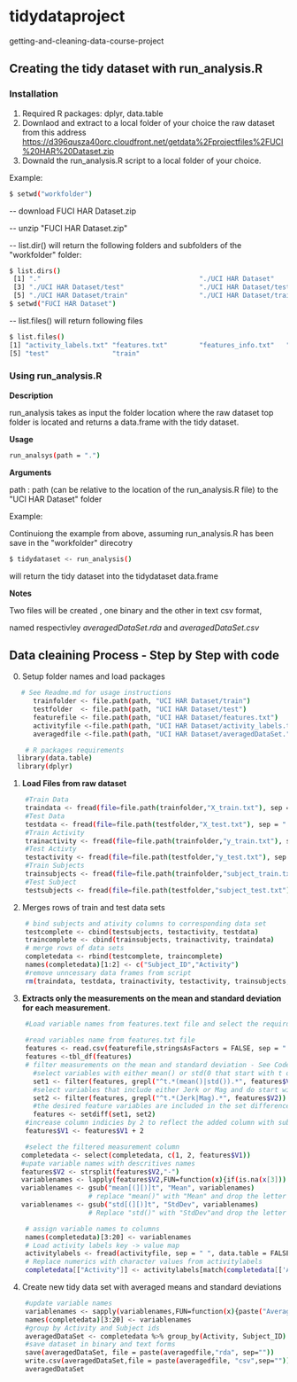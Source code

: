 # tidydataproject
getting-and-cleaning-data-course-project

## Creating the tidy dataset with run_analysis.R
### Installation
 1. Required R packages: dplyr, data.table
 2. Downlaod and extract to a local folder of your choice the raw dataset from this address
    https://d396qusza40orc.cloudfront.net/getdata%2Fprojectfiles%2FUCI%20HAR%20Dataset.zip
 3. Downald the run_analysis.R script to a local folder of your choice.
 
Example:
```sh
$ setwd("workfolder")
```
  -- download FUCI HAR Dataset.zip
  
  -- unzip "FUCI HAR Dataset.zip"
  
  -- list.dir() will return the following folders and subfolders of the "workfolder" folder:
  
```sh
$ list.dirs()
 [1] "."                                        "./UCI HAR Dataset"                       
 [3] "./UCI HAR Dataset/test"                   "./UCI HAR Dataset/test/Inertial Signals" 
 [5] "./UCI HAR Dataset/train"                  "./UCI HAR Dataset/train/Inertial Signals"
$ setwd("FUCI HAR Dataset")
```
   -- list.files() will return following files 
```sh
$ list.files()
[1] "activity_labels.txt" "features.txt"        "features_info.txt"   "README.txt"         
[5] "test"                "train"                                                          
```

### Using run_analysis.R
**Description** 

run_analysis takes as input the folder location where the raw dataset top folder is located and 
returns a data.frame with the tidy dataset. 

**Usage**
```sh
run_analsys(path = ".")
```

**Arguments**

path  : path (can be relative to the location of the run_analysis.R file) to the "UCI HAR Dataset" folder

Example: 

Continuiong the example from above, assuming run_analysis.R has been save in the "workfolder" direcotry
```sh
$ tidydataset <- run_analysis()
```
will return the tidy dataset into the tidydataset data.frame

**Notes**

Two files will be created , one binary and the other in text csv format,

named respectivley _averagedDataSet.rda_ and _averagedDataSet.csv_

## Data cleaining Process - Step by Step with code

 0. Setup folder names and load packages

```sh
   # See Readme.md for usage instructions
      trainfolder <- file.path(path, "UCI HAR Dataset/train")
      testfolder  <- file.path(path, "UCI HAR Dataset/test")
      featurefile <- file.path(path, "UCI HAR Dataset/features.txt")
      activityfile <-file.path(path, "UCI HAR Dataset/activity_labels.txt")
      averagedfile <-file.path(path, "UCI HAR Dataset/averagedDataSet.")

    # R packages requirements
  library(data.table)
  library(dplyr)
```

 1. **Load Files from raw dataset**

```sh
    #Train Data
    traindata <- fread(file=file.path(trainfolder,"X_train.txt"), sep = " ", data.table = FALSE, header = FALSE)
    #Test Data
    testdata <- fread(file=file.path(testfolder,"X_test.txt"), sep = " ", data.table = FALSE, header = FALSE)
    #Train Activity
    trainactivity <- fread(file=file.path(trainfolder,"y_train.txt"), sep = " ", data.table = FALSE, header = FALSE)
    #Test Activty 
    testactivity <- fread(file=file.path(testfolder,"y_test.txt"), sep = " ", data.table = FALSE, header = FALSE)
    #Train Subjects
    trainsubjects <- fread(file=file.path(trainfolder,"subject_train.txt"), sep = " ", data.table = FALSE, header = FALSE)
    #Test Subject
    testsubjects <- fread(file=file.path(testfolder,"subject_test.txt"), sep = " ", data.table = FALSE, header = FALSE)
```
    
2.  Merges rows of train and test data sets

```sh
    # bind subjects and ativity columns to corresponding data set
    testcomplete <- cbind(testsubjects, testactivity, testdata)
    traincomplete <- cbind(trainsubjects, trainactivity, traindata)
    # merge rows of data sets
    completedata <- rbind(testcomplete, traincomplete)
    names(completedata)[1:2] <- c("Subject_ID","Activity")
    #remove unncessary data frames from script
    rm(traindata, testdata, trainactivity, testactivity, trainsubjects, testsubjects,testcomplete, traincomplete)    
```

3. **Extracts only the measurements on the mean and standard deviation for each measurement.**

```sh
    #Load variable names from features.text file and select the requird subset of variables 
    
    #read variables name from features.txt file
    features <- read.csv(featurefile,stringsAsFactors = FALSE, sep = " ", header = FALSE)
    features <-tbl_df(features)
    # filter measurements on the mean and standard deviation - See CodeBook.md for details
      #select variables with either mean() or std(0 that start with t only)
      set1 <- filter(features, grepl("^t.*(mean()|std()).*", features$V2))
      #select variables that include either Jerk or Mag and do start with t only
      set2 <- filter(features, grepl("^t.*(Jerk|Mag).*", features$V2))
      #the desired feature variables are included in the set difference between set1 and sets
      features <- setdiff(set1, set2)
    #increase column indicies by 2 to reflect the added column with subject ids and activity data
    features$V1 <- features$V1 + 2
 ```
 
 ```sh
     #select the filtered measurement column 
    completedata <- select(completedata, c(1, 2, features$V1))
    #upate variable names with descritives names
    features$V2 <- strsplit(features$V2,"-")
    variablenames <- lapply(features$V2,FUN=function(x){if(is.na(x[3])) paste(x[2], x[1],sep="") else paste(x[2], x[1], x[3],sep="")})
    variablenames <- gsub("mean[(][)]t", "Mean", variablenames)  
                     # replace "mean()" with "Mean" and drop the letter t in front just after mean()
    variablenames <- gsub("std[(][)]t", "StdDev", variablenames) 
                     # Replace "std()" with "StdDev"and drop the letter t in front just after std()
```

```sh
    # assign variable names to columns
    names(completedata)[3:20] <- variablenames
    # Load activity labels key -> value map
    activitylabels <- fread(activityfile, sep = " ", data.table = FALSE, header = FALSE)
    # Replace numerics with character values from activitylabels 
    completedata[["Activity"]] <- activitylabels[match(completedata[['Activity']], activitylabels[['V1']]), 'V2']
```

4. Create new tidy data set with averaged means and standard deviations 
```sh
    #update variable names
    variablenames <- sapply(variablenames,FUN=function(x){paste("Averaged", x,sep="")})
    names(completedata)[3:20] <- variablenames
    #group by Activity and Subject ids
    averagedDataSet <- completedata %>% group_by(Activity, Subject_ID) %>% summarise_all(funs(mean))
    #save dataset in binary and text forms
    save(averagedDataSet, file = paste(averagedfile,"rda", sep=""))
    write.csv(averagedDataSet,file = paste(averagedfile, "csv",sep=""))
    averagedDataSet
```

